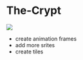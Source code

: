 # The-Crypt

![](https://github.com/odiegosilva1/The-Crypt-2D/blob/main/game/asstes/title01.gif?raw=true)

- create animation frames
- add more srites
- create tiles 
